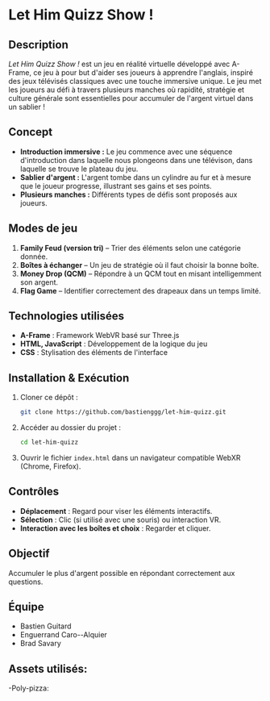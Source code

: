 # Let Him Quizz Show !

## Description
*Let Him Quizz Show !* est un jeu en réalité virtuelle développé avec A-Frame, ce jeu à pour but d'aider ses joueurs à apprendre l'anglais, inspiré des jeux télévisés classiques avec une touche immersive unique. Le jeu met les joueurs au défi à travers plusieurs manches où rapidité, stratégie et culture générale sont essentielles pour accumuler de l'argent virtuel dans un sablier !

## Concept
- **Introduction immersive :** Le jeu commence avec une séquence d'introduction dans laquelle nous plongeons dans une télévison, dans laquelle se trouve le plateau du jeu.
- **Sablier d'argent :** L'argent tombe dans un cylindre au fur et à mesure que le joueur progresse, illustrant ses gains et ses points.
- **Plusieurs manches :** Différents types de défis sont proposés aux joueurs.

## Modes de jeu
1. **Family Feud (version tri)** – Trier des éléments selon une catégorie donnée.
2. **Boîtes à échanger** – Un jeu de stratégie où il faut choisir la bonne boîte.
3. **Money Drop (QCM)** – Répondre à un QCM tout en misant intelligemment son argent.
4. **Flag Game** – Identifier correctement des drapeaux dans un temps limité.

## Technologies utilisées
- **A-Frame** : Framework WebVR basé sur Three.js
- **HTML, JavaScript** : Développement de la logique du jeu
- **CSS** : Stylisation des éléments de l'interface

## Installation & Exécution
1. Cloner ce dépôt :
   ```bash
   git clone https://github.com/bastienggg/let-him-quizz.git
   ```
2. Accéder au dossier du projet :
   ```bash
   cd let-him-quizz
   ```
3. Ouvrir le fichier `index.html` dans un navigateur compatible WebXR (Chrome, Firefox).

## Contrôles
- **Déplacement** : Regard pour viser les éléments interactifs.
- **Sélection** : Clic (si utilisé avec une souris) ou interaction VR.
- **Interaction avec les boîtes et choix** : Regarder et cliquer.

## Objectif
Accumuler le plus d'argent possible en répondant correctement aux questions.

## Équipe
- Bastien Guitard
- Enguerrand Caro--Alquier
- Brad Savary


## Assets utilisés:
-Poly-pizza:

